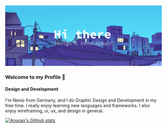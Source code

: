 <!--Banner-->
![Banner](Profile_Banner.png)

<!--header gif-->
<!--<div id="header" align="center">
  <img src="https://media.giphy.com/media/M9gbBd9nbDrOTu1Mqx/giphy.gif" width="100"/>
</div>-->

<!--Social-Media-Links-->


<!--Summary:
  - Introduction
  - Experiences
  - Skills
  - Example Projects
  - hobbies
  - study goals
  - ...
-->

### Welcome to my Profile 👋
#### Design and Development
I'm Nevio from Germany, and I do Graphic Design and Development in my free time. I really enjoy learning new languages and frameworks. 
I also enjoy wireframing, ui, ux, and design in general.

[![Anurag's GitHub stats](https://github-readme-stats.vercel.app/api?username=N3v1)](https://github.com/anuraghazra/github-readme-stats)


